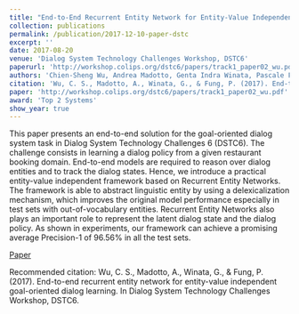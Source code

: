 ```yaml
---
title: "End-to-End Recurrent Entity Network for Entity-Value Independent Goal-Oriented Dialog Learning"
collection: publications
permalink: /publication/2017-12-10-paper-dstc
excerpt: ''
date: 2017-08-20
venue: 'Dialog System Technology Challenges Workshop, DSTC6'
paperurl: 'http://workshop.colips.org/dstc6/papers/track1_paper02_wu.pdf'
authors: 'Chien-Sheng Wu, Andrea Madotto, Genta Indra Winata, Pascale Fung'
citation: 'Wu, C. S., Madotto, A., Winata, G., & Fung, P. (2017). End-to-end recurrent entity network for entity-value independent goal-oriented dialog learning. In Dialog System Technology Challenges Workshop, DSTC6.'
paper: 'http://workshop.colips.org/dstc6/papers/track1_paper02_wu.pdf'
award: 'Top 2 Systems'
show_year: true
---
```

This paper presents an end-to-end solution for the goal-oriented dialog system task in Dialog System Technology Challenges 6 (DSTC6). The challenge consists in learning a dialog policy from a given restaurant booking domain. End-to-end models are required to reason over dialog entities and to track the dialog states. Hence, we introduce a practical entity-value independent framework based on Recurrent Entity Networks. The framework is able to abstract linguistic entity by using a delexicalization mechanism, which improves the original model performance especially in test sets with out-of-vocabulary entities. Recurrent Entity Networks also plays an important role to represent the latent dialog state and the dialog policy. As shown in experiments, our framework can achieve a promising average Precision-1 of 96.56% in all the test sets.

[Paper](http://workshop.colips.org/dstc6/papers/track1_paper02_wu.pdf)

Recommended citation: Wu, C. S., Madotto, A., Winata, G., & Fung, P. (2017). End-to-end recurrent entity network for entity-value independent goal-oriented dialog learning. In Dialog System Technology Challenges Workshop, DSTC6.